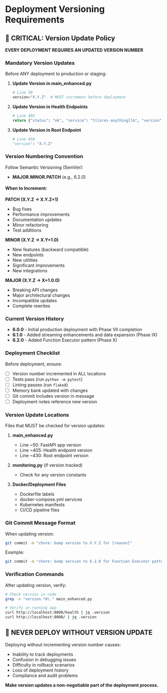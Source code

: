 # Deployment Versioning Requirements

## 🚨 CRITICAL: Version Update Policy

**EVERY DEPLOYMENT REQUIRES AN UPDATED VERSION NUMBER**

### Mandatory Version Updates

Before ANY deployment to production or staging:

1. **Update Version in main_enhanced.py**
   ```python
   # Line 50
   version="X.Y.Z"  # MUST increment before deployment
   ```

2. **Update Version in Health Endpoints**
   ```python
   # Line 405
   return {"status": "ok", "service": "tilores-anythingllm", "version": "X.Y.Z"}
   ```

3. **Update Version in Root Endpoint**
   ```python
   # Line 430
   "version": "X.Y.Z"
   ```

### Version Numbering Convention

Follow Semantic Versioning (SemVer):
- **MAJOR.MINOR.PATCH** (e.g., 6.2.0)

#### When to Increment:

**PATCH (X.Y.Z → X.Y.Z+1)**
- Bug fixes
- Performance improvements
- Documentation updates
- Minor refactoring
- Test additions

**MINOR (X.Y.Z → X.Y+1.0)**
- New features (backward compatible)
- New endpoints
- New utilities
- Significant improvements
- New integrations

**MAJOR (X.Y.Z → X+1.0.0)**
- Breaking API changes
- Major architectural changes
- Incompatible updates
- Complete rewrites

### Current Version History

- **6.0.0** - Initial production deployment with Phase VII completion
- **6.1.0** - Added streaming enhancements and data expansion (Phase IX)
- **6.2.0** - Added Function Executor pattern (Phase X)

### Deployment Checklist

Before deployment, ensure:

- [ ] Version number incremented in ALL locations
- [ ] Tests pass (run `python -m pytest`)
- [ ] Linting passes (run `flake8`)
- [ ] Memory bank updated with changes
- [ ] Git commit includes version in message
- [ ] Deployment notes reference new version

### Version Update Locations

Files that MUST be checked for version updates:

1. **main_enhanced.py**
   - Line ~50: FastAPI app version
   - Line ~405: Health endpoint version
   - Line ~430: Root endpoint version

2. **monitoring.py** (if version tracked)
   - Check for any version constants

3. **Docker/Deployment Files**
   - Dockerfile labels
   - docker-compose.yml services
   - Kubernetes manifests
   - CI/CD pipeline files

### Git Commit Message Format

When updating version:
```bash
git commit -m "chore: bump version to X.Y.Z for [reason]"
```

Example:
```bash
git commit -m "chore: bump version to 6.2.0 for Function Executor pattern"
```

### Verification Commands

After updating version, verify:
```bash
# Check version in code
grep -n "version.*6\." main_enhanced.py

# Verify in running app
curl http://localhost:8000/health | jq .version
curl http://localhost:8000/ | jq .version
```

## 🔴 NEVER DEPLOY WITHOUT VERSION UPDATE

Deploying without incrementing version number causes:
- Inability to track deployments
- Confusion in debugging issues
- Difficulty in rollback scenarios
- Loss of deployment history
- Compliance and audit problems

**Make version updates a non-negotiable part of the deployment process.**
